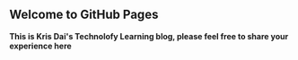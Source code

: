 ## Welcome to GitHub Pages

**This is Kris Dai's Technolofy Learning blog, please feel free to share your experience here**
